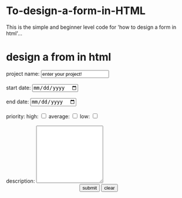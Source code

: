 # To-design-a-form-in-HTML
This is the simple and beginner level code for 'how to design a form in html'...

<html>
<title> random form </title>
<body>

<h1>design a from in html</h1>
 <form>
 project name:
 <input type = "text" value = "enter your project!" minlength = "3" maxlength = "12"><br><br>
 start date:
 <input type = "date" value = "date"><br><br> 
 end date:
 <input type = "date" value = "date"><br><br>
 priority:
  high:
  <input type = "checkbox" name = "high">
  average:
  <input type = "checkbox" name = "average">
  low:
  <input type = "checkbox" name = "low"><br><br>
  description:
  <textarea rows = "10" columns = "20" name = "description"> </textarea>
  
<center>
<input type = "submit" value = "submit"> 
<nsbp>
<input type = "reset" value = "clear"><br>
</center>
 
 
</body>
</html>


